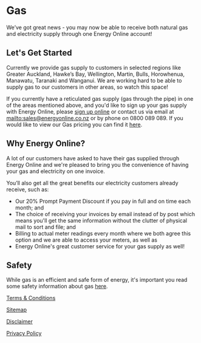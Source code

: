# Gas
<p class="intro">We’ve got great news - you may now be able to receive both natural gas and electricity supply through one Energy Online account!</p>


## Let's Get Started
Currently we provide gas supply to customers in selected regions like Greater Auckland, Hawke’s Bay, Wellington, Martin, Bulls, Horowhenua, Manawatu, Taranaki and Wanganui. We are working hard to be able to supply gas to our customers in other areas, so watch this space!

If you currently have a reticulated gas supply (gas through the pipe) in one of the areas mentioned above, and you'd like to sign up your gas supply with Energy Online, please [sign up online](http://www.energyonline.co.nz/home/join_us/online_signup_form) or contact us via email at <mailto:sales@energyonline.co.nz> or by phone on 0800 089 089.  If you would like to view our Gas pricing you can find it [here](http://www.energyonline.co.nz/Default.aspx?tabid=207).

## Why Energy Online?
A lot of our customers have asked to have their gas supplied through Energy Online and we're pleased to bring you the convenience of having your gas and electricity on one invoice.

You’ll also get all the great benefits our electricity customers already receive, such as:

- Our 20% Prompt Payment Discount if you pay in full and on time each month; and
- The choice of receiving your invoices by email instead of by post which means you'll get the same information without the clutter of physical mail to sort and file; and
- Billing to actual meter readings every month where we both agree this option and we are able to access your meters, as well as
- Energy Online's great customer service for your gas supply as well!

## Safety
While gas is an efficient and safe form of energy, it's important you read some safety information about gas [here](http://www.energyonline.co.nz/Default.aspx?tabid=224).

[Terms & Conditions](http://www.energyonline.co.nz/terms)

[Sitemap](http://www.energyonline.co.nz/home/site_map)

[Disclaimer](http://www.energyonline.co.nz/home/site_map/disclaimer)

[Privacy Policy](http://www.energyonline.co.nz/home/site_map/privacy_policy)